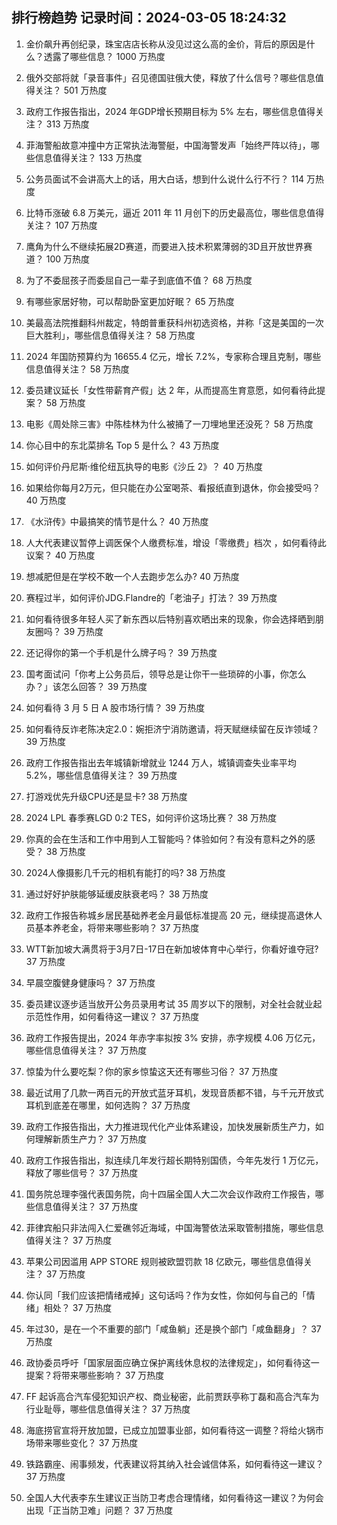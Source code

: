 
## 排行榜趋势 记录时间：2024-03-05 18:24:32
  
  1. 金价飙升再创纪录，珠宝店店长称从没见过这么高的金价，背后的原因是什么？透露了哪些信息？ 1000 万热度
    
  2. 俄外交部将就「录音事件」召见德国驻俄大使，释放了什么信号？哪些信息值得关注？ 501 万热度
    
  3. 政府工作报告指出，2024 年GDP增长预期目标为 5% 左右，哪些信息值得关注？ 313 万热度
    
  4. 菲海警船故意冲撞中方正常执法海警艇，中国海警发声「始终严阵以待」，哪些信息值得关注？ 133 万热度
    
  5. 公务员面试不会讲高大上的话，用大白话，想到什么说什么行不行？ 114 万热度
    
  6. 比特币涨破 6.8 万美元，逼近 2011 年 11 月创下的历史最高位，哪些信息值得关注？ 107 万热度
    
  7. 鹰角为什么不继续拓展2D赛道，而要进入技术积累薄弱的3D且开放世界赛道？ 100 万热度
    
  8. 为了不委屈孩子而委屈自己一辈子到底值不值？ 68 万热度
    
  9. 有哪些家居好物，可以帮助卧室更加好眠？ 65 万热度
    
  10. 美最高法院推翻科州裁定，特朗普重获科州初选资格，并称「这是美国的一次巨大胜利」，哪些信息值得关注？ 58 万热度
    
  11. 2024 年国防预算约为 16655.4 亿元，增长 7.2%，专家称合理且克制，哪些信息值得关注？ 58 万热度
    
  12. 委员建议延长「女性带薪育产假」达 2 年，从而提高生育意愿，如何看待此提案？ 58 万热度
    
  13. 电影《周处除三害》中陈桂林为什么被捅了一刀埋地里还没死？ 58 万热度
    
  14. 你心目中的东北菜排名 Top 5 是什么？ 43 万热度
    
  15. 如何评价丹尼斯·维伦纽瓦执导的电影《沙丘 2》？ 40 万热度
    
  16. 如果给你每月2万元，但只能在办公室喝茶、看报纸直到退休，你会接受吗？ 40 万热度
    
  17. 《水浒传》中最搞笑的情节是什么？ 40 万热度
    
  18. 人大代表建议暂停上调医保个人缴费标准，增设「零缴费」档次 ，如何看待此议案？ 40 万热度
    
  19. 想减肥但是在学校不敢一个人去跑步怎么办? 40 万热度
    
  20. 赛程过半，如何评价JDG.Flandre的「老油子」打法？ 39 万热度
    
  21. 如何看待很多年轻人买了新东西以后特别喜欢晒出来的现象，你会选择晒到朋友圈吗？ 39 万热度
    
  22. 还记得你的第一个手机是什么牌子吗？ 39 万热度
    
  23. 国考面试问「你考上公务员后，领导总是让你干一些琐碎的小事，你怎么办？」该怎么回答？ 39 万热度
    
  24. 如何看待 3 月 5 日 A 股市场行情？ 39 万热度
    
  25. 如何看待反诈老陈决定2.0：婉拒济宁消防邀请，将天赋继续留在反诈领域？ 39 万热度
    
  26. 政府工作报告指出去年城镇新增就业 1244 万人，城镇调查失业率平均 5.2%，哪些信息值得关注？ 39 万热度
    
  27. 打游戏优先升级CPU还是显卡? 38 万热度
    
  28. 2024 LPL 春季赛LGD 0:2 TES，如何评价这场比赛？ 38 万热度
    
  29. 你真的会在生活和工作中用到人工智能吗？体验如何？有没有意料之外的感受？ 38 万热度
    
  30. 2024人像摄影几千元的相机有能打的吗? 38 万热度
    
  31. 通过好好护肤能够延缓皮肤衰老吗？ 38 万热度
    
  32. 政府工作报告称城乡居民基础养老金月最低标准提高 20 元，继续提高退休人员基本养老金，将带来哪些影响？ 37 万热度
    
  33. WTT新加坡大满贯将于3月7日-17日在新加坡体育中心举行，你看好谁夺冠? 37 万热度
    
  34. 早晨空腹健身健康吗？ 37 万热度
    
  35. 委员建议逐步适当放开公务员录用考试 35 周岁以下的限制，对全社会就业起示范性作用，如何看待这一建议？ 37 万热度
    
  36. 政府工作报告提出，2024 年赤字率拟按 3% 安排，赤字规模 4.06 万亿元，哪些信息值得关注？ 37 万热度
    
  37. 惊蛰为什么要吃梨？你的家乡惊蛰这天还有哪些习俗？ 37 万热度
    
  38. 最近试用了几款一两百元的开放式蓝牙耳机，发现音质都不错，与千元开放式耳机到底差在哪里，如何选购？ 37 万热度
    
  39. 政府工作报告指出，大力推进现代化产业体系建设，加快发展新质生产力，如何理解新质生产力？ 37 万热度
    
  40. 政府工作报告指出，拟连续几年发行超长期特别国债，今年先发行 1 万亿元，释放了哪些信号？ 37 万热度
    
  41. 国务院总理李强代表国务院，向十四届全国人大二次会议作政府工作报告，哪些信息值得关注？ 37 万热度
    
  42. 菲律宾船只非法闯入仁爱礁邻近海域，中国海警依法采取管制措施，哪些信息值得关注？ 37 万热度
    
  43. 苹果公司因滥用 APP STORE 规则被欧盟罚款 18 亿欧元，哪些信息值得关注？ 37 万热度
    
  44. 你认同「我们应该把情绪戒掉」这句话吗？作为女性，你如何与自己的「情绪」相处？ 37 万热度
    
  45. 年过30，是在一个不重要的部门「咸鱼躺」还是换个部门「咸鱼翻身」？ 37 万热度
    
  46. 政协委员呼吁「国家层面应确立保护离线休息权的法律规定」，如何看待这一提案？将带来哪些影响？ 37 万热度
    
  47. FF 起诉高合汽车侵犯知识产权、商业秘密，此前贾跃亭称丁磊和高合汽车为行业耻辱，哪些信息值得关注？ 37 万热度
    
  48. 海底捞官宣将开放加盟，已成立加盟事业部，如何看待这一调整？将给火锅市场带来哪些变化？ 37 万热度
    
  49. 铁路霸座、闹事频发，代表建议将其纳入社会诚信体系，如何看待这一建议？ 37 万热度
    
  50. 全国人大代表李东生建议正当防卫考虑合理情绪，如何看待这一建议？为何会出现「正当防卫难」问题？ 37 万热度
    